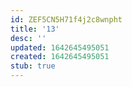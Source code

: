 ```yaml
---
id: ZEF5CN5H71f4j2c8wnpht
title: '13'
desc: ''
updated: 1642645495051
created: 1642645495051
stub: true
---
```


